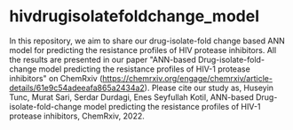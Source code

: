# hivdrugisolatefoldchange_model
In this repository, we aim to share our drug-isolate-fold change based ANN model for predicting the resistance profiles of HIV protease inhibitors. All the results are presented in our paper 
"ANN-based Drug-isolate-fold-change model predicting the resistance profiles of HIV-1 protease inhibitors" on ChemRxiv (https://chemrxiv.org/engage/chemrxiv/article-details/61e9c54adeeafa865a2434a2).
Please cite our study as, Huseyin Tunc, Murat Sari, Serdar Durdagi, Enes Seyfullah Kotil, ANN-based Drug-isolate-fold-change model predicting the resistance profiles of HIV-1 protease inhibitors, ChemRxiv, 2022.
